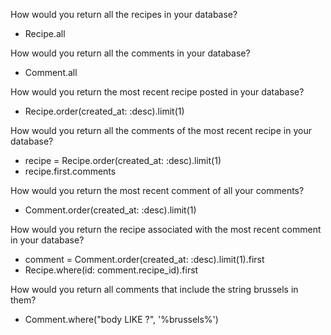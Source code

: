 How would you return all the recipes in your database?
 - Recipe.all

How would you return all the comments in your database?
 - Comment.all

How would you return the most recent recipe posted in your database?
  - Recipe.order(created_at: :desc).limit(1)

How would you return all the comments of the most recent recipe in your database?
  - recipe = Recipe.order(created_at: :desc).limit(1)
  - recipe.first.comments

How would you return the most recent comment of all your comments?
  - Comment.order(created_at: :desc).limit(1)

How would you return the recipe associated with the most recent comment in your database?
  - comment = Comment.order(created_at: :desc).limit(1).first
  - Recipe.where(id: comment.recipe_id).first

How would you return all comments that include the string brussels in them?
  - Comment.where("body LIKE ?", '%brussels%')
